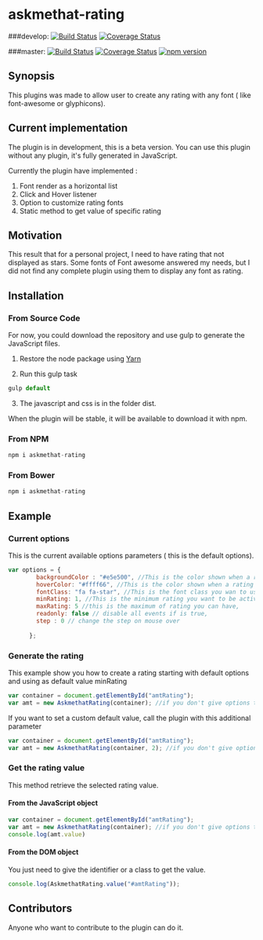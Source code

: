 # askmethat-rating


###develop:
[![Build Status](https://travis-ci.org/AlexTeixeira/Askmethat-Rating.svg?branch=develop)](https://travis-ci.org/AlexTeixeira/Askmethat-Rating)
[![Coverage Status](https://coveralls.io/repos/github/AlexTeixeira/Askmethat-Rating/badge.svg?branch=develop)](https://coveralls.io/github/AlexTeixeira/Askmethat-Rating?branch=develop)

###master:
[![Build Status](https://travis-ci.org/AlexTeixeira/Askmethat-Rating.svg?branch=master)](https://travis-ci.org/AlexTeixeira/Askmethat-Rating)
[![Coverage Status](https://coveralls.io/repos/github/AlexTeixeira/Askmethat-Rating/badge.svg?branch=master)](https://coveralls.io/github/AlexTeixeira/Askmethat-Rating?branch=master)
[![npm version](https://badge.fury.io/js/askmethat-rating.svg)](https://badge.fury.io/js/askmethat-rating)


## Synopsis

This plugins was made to allow user to create any rating with any font ( like font-awesome or glyphicons).

## Current implementation

The plugin is in development, this is a beta version. You can use this plugin without any plugin, it's fully generated in JavaScript.

Currently the plugin have implemented : 

1. Font render as a horizontal list
2. Click and Hover listener
3. Option to customize rating fonts
4. Static method to get value of specific rating

## Motivation

This result that for a personal project, I need to have rating that not displayed as stars.
Some fonts of Font awesome answered my needs, but I did not find any complete plugin using them to display any font as rating.

## Installation

### From Source Code
For now, you could download the repository and use gulp to generate the JavaScript files.

1. Restore the node package using [Yarn](https://yarnpkg.com/)

2. Run this gulp task

```javascript
gulp default
```
3. The javascript and css is in the folder dist.

When the plugin will be stable, it will be available to download it with npm.

### From NPM

```javascript
npm i askmethat-rating
```

### From Bower

```javascript
npm i askmethat-rating
```


## Example

### Current options

This is the current available options parameters ( this is the default options).

```javascript
var options = {
        backgroundColor : "#e5e500", //This is the color shown when a rating is not "active"
        hoverColor: "#ffff66", //This is the color shown when a rating is  "active"
        fontClass: "fa fa-star", //This is the font class you wan to use
        minRating: 1, //This is the minimum rating you want to be active
        maxRating: 5 //this is the maximum of rating you can have,
        readonly: false // disable all events if is true,
        step : 0 // change the step on mouse over
      
      };
```


### Generate the rating

This example show you how to create a rating starting with default options and using as default value minRating

```javascript
var container = document.getElementById("amtRating");
var amt = new AskmethatRating(container); //if you don't give options to the class, it will use the default ones
```

If you want to set a custom default value, call the plugin with this additional parameter

```javascript
var container = document.getElementById("amtRating");
var amt = new AskmethatRating(container, 2); //if you don't give options to the class, it will use the default ones
```

### Get the rating value

This method retrieve the selected rating value.

#### From the JavaScript object

```javascript
var container = document.getElementById("amtRating");
var amt = new AskmethatRating(container); //if you don't give options to the class, it will use the default ones
console.log(amt.value)
```

#### From the DOM object

You just need to give the identifier or a class to get the value.

```javascript
console.log(AskmethatRating.value("#amtRating")); 
```

## Contributors

Anyone who want to contribute to the plugin can do it.
